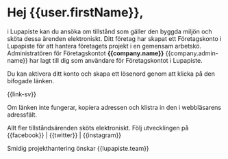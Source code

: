 # Hej {{user.firstName}},

i Lupapiste kan du ans&ouml;ka om tillst&aring;nd som g&auml;ller den byggda milj&ouml;n och sk&ouml;ta dessa &auml;renden elektroniskt. Ditt f&ouml;retag har skapat ett F&ouml;retagskonto i Lupapiste f&ouml;r att hantera f&ouml;retagets projekt i en gemensam arbetsk&ouml;. Administrat&ouml;ren f&ouml;r F&ouml;retagskontot **{{company.name}}** {{company.admin-name}} har lagt till dig som anv&auml;ndare f&ouml;r F&ouml;retagskontot i Lupapiste.

Du kan aktivera ditt konto och skapa ett l&ouml;senord genom att klicka p&aring; den bifogade l&auml;nken.

{{link-sv}}

Om l&auml;nken inte fungerar, kopiera adressen och klistra in den i webbl&auml;sarens adressf&auml;lt.

Allt fler tillst&aring;nds&auml;renden sk&ouml;ts elektroniskt. F&ouml;lj utvecklingen p&aring; {{facebook}} | {{twitter}} | {{instagram}}

Smidig projekthantering &ouml;nskar
{{lupapiste.team}}